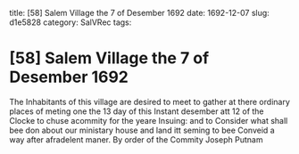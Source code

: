 title: [58] Salem Village the 7 of Desember 1692
date: 1692-12-07
slug: d1e5828
category: SalVRec
tags: 


<div markdown class="doc" id="d1e5828">


# [58] Salem Village the 7 of Desember 1692

The Inhabitants of this village are desired to meet to gather at there ordinary places of meting one the 13 day of this Instant desember att 12 of the Clocke to chuse acommity for the yeare Insuing: and to Consider what shall bee don about our ministary house and land itt seming to bee Conveid a way after afradelent maner. By order of the Commity Joseph Putnam
</div>